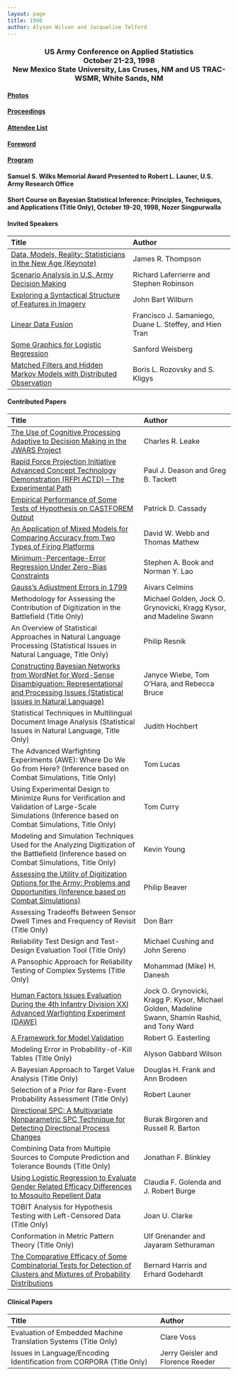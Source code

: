 ```yaml
---
layout: page
title: 1998
author: Alyson Wilson and Jacqueline Telford
---
```

<div align="center"><h3>US Army Conference on Applied Statistics<br>
October 21-23, 1998<br>
New Mexico State University, Las Cruses, NM and US TRAC-WSMR, White Sands, NM</h3></div>

#### [Photos](https://alysongwilson.github.io/ACAS/DOE5/1998.pdf)

#### [Proceedings](https://alysongwilson.github.io/ACAS/DOE5/ACAS04.pdf#page=1)

#### [Attendee List](https://alysongwilson.github.io/ACAS/DOE5/ACAS04.pdf#page=213)

#### [Foreword](https://alysongwilson.github.io/ACAS/DOE5/ACAS04.pdf#page=5)

#### [Program](https://alysongwilson.github.io/ACAS/DOE5/ACAS04.pdf#page=9)

#### Samuel S. Wilks Memorial Award Presented to Robert L. Launer, U.S. Army Research Office

#### Short Course on Bayesian Statistical Inference: Principles, Techniques, and Applications (Title Only), October 19-20, 1998, Nozer Singpurwalla 

#### Invited Speakers

| Title | Author |
| :--- | :--- |
| [Data, Models, Reality: Statisticians in the New Age (Keynote)](https://alysongwilson.github.io/ACAS/DOE5/ACAS04.pdf#page=17) | James R. Thompson |
| [Scenario Analysis in U.S. Army Decision Making](https://alysongwilson.github.io/ACAS/DOE5/ACAS04.pdf#page=27) | Richard Laferrierre and Stephen Robinson |
| [Exploring a Syntactical Structure of Features in Imagery](https://alysongwilson.github.io/ACAS/DOE5/ACAS04.pdf#page=99) | John Bart Wilburn |
| [Linear Data Fusion](https://alysongwilson.github.io/ACAS/DOE5/ACAS04.pdf#page=123) | Francisco J. Samaniego, Duane L. Steffey, and Hien Tran |
| [Some Graphics for Logistic Regression](https://alysongwilson.github.io/ACAS/DOE5/ACAS04.pdf#page=177) | Sanford Weisberg |
| [Matched Filters and Hidden Markov Models with Distributed Observation](https://alysongwilson.github.io/ACAS/DOE5/ACAS04.pdf#page=199) | Boris L. Rozovsky and S. Kligys |


#### Contributed Papers

| Title | Author |
| :--- | :--- |
| [The Use of Cognitive Processing Adaptive to Decision Making in the JWARS Project](https://alysongwilson.github.io/ACAS/DOE5/ACAS04.pdf#page=33) | Charles R. Leake |
| [Rapid Force Projection Initiative Advanced Concept Technology Demonstration (RFPI ACTD) – The Experimental Path](https://alysongwilson.github.io/ACAS/DOE5/ACAS04.pdf#page=41) | Paul J. Deason and Greg B. Tackett |
| [Empirical Performance of Some Tests of Hypothesis on CASTFOREM Output](https://alysongwilson.github.io/ACAS/DOE5/ACAS04.pdf#page=49) | Patrick D. Cassady |
| [An Application of Mixed Models for Comparing Accuracy from Two Types of Firing Platforms](https://alysongwilson.github.io/ACAS/DOE5/ACAS04.pdf#page=55) | David W. Webb and Thomas Mathew |
| [Minimum-Percentage-Error Regression Under Zero-Bias Constraints](https://alysongwilson.github.io/ACAS/DOE5/ACAS04.pdf#page=63) | Stephen A. Book and Norman Y. Lao |
| [Gauss’s Adjustment Errors in 1799](https://alysongwilson.github.io/ACAS/DOE5/ACAS04.pdf#page=73) | Aivars Celmins |
| Methodology for Assessing the Contribution of Digitization in the Battlefield (Title Only) | Michael Golden, Jock O. Grynovicki, Kragg Kysor, and Madeline Swann |
| An Overview of Statistical Approaches in Natural Language Processing (Statistical Issues in Natural Language, Title Only) | Philip Resnik |
| [Constructing Bayesian Networks from WordNet for Word-Sense Disambiguation: Representational and Processing Issues (Statistical Issues in Natural Language)](https://alysongwilson.github.io/ACAS/DOE5/ACAS04.pdf#page=83) | Janyce Wiebe, Tom O’Hara, and Rebecca Bruce |
| Statistical Techniques in Multilingual Document Image Analysis (Statistical Issues in Natural Language, Title Only) | Judith Hochbert |
| The Advanced Warfighting Experiments (AWE): Where Do We Go from Here? (Inference based on Combat Simulations, Title Only) | Tom Lucas |
| Using Experimental Design to Minimize Runs for Verification and Validation of Large-Scale Simulations (Inference based on Combat Simulations, Title Only) | Tom Curry |
| Modeling and Simulation Techniques Used for the Analyzing Digitization of the Battlefield (Inference based on Combat Simulations, Title Only) | Kevin Young |
| [Assessing the Utility of Digitization Options for the Army: Problems and Opportunities (Inference based on Combat Simulations)](https://alysongwilson.github.io/ACAS/DOE5/ACAS04.pdf#page=93) | Philip Beaver |
| Assessing Tradeoffs Between Sensor Dwell Times and Frequency of Revisit (Title Only) | Don Barr |
| Reliability Test Design and Test-Design Evaluation Tool (Title Only) | Michael Cushing and John Sereno |
| A Pansophic Approach for Reliability Testing of Complex Systems (Title Only) | Mohammad (Mike) H. Danesh |
| [Human Factors Issues Evaluation During the 4th Infantry Division XXI Advanced Warfighting Experiment (DAWE)](https://alysongwilson.github.io/ACAS/DOE5/ACAS04.pdf#page=137) | Jock O. Grynovicki, Kragg P. Kysor, Michael Golden, Madeline Swann, Shamin Rashid, and Tony Ward |
| [A Framework for Model Validation](https://alysongwilson.github.io/ACAS/DOE5/ACAS04.pdf#page=155) | Robert G. Easterling |
| Modeling Error in Probability-of-Kill Tables (Title Only) | Alyson Gabbard Wilson |
| A Bayesian Approach to Target Value Analysis (Title Only) | Douglas H. Frank and Ann Brodeen |
| Selection of a Prior for Rare-Event Probability Assessment (Title Only) | Robert Launer |
| [Directional SPC: A Multivariate Nonparametric SPC Technique for Detecting Directional Process Changes](https://alysongwilson.github.io/ACAS/DOE5/ACAS04.pdf#page=163) | Burak Birgoren and Russell R. Barton |
| Combining Data from Multiple Sources to Compute Prediction and Tolerance Bounds (Title Only) | Jonathan F. Blinkley |
| [Using Logistic Regression to Evaluate Gender Related Efficacy Differences to Mosquito Repellent Data](https://alysongwilson.github.io/ACAS/DOE5/ACAS04.pdf#page=187) | Claudia F. Golenda and J. Robert Burge |
| TOBIT Analysis for Hypothesis Testing with Left-Censored Data (Title Only) | Joan U. Clarke |
| Conformation in Metric Pattern Theory (Title Only) | Ulf Grenander and Jayaram Sethuraman |
| [The Comparative Efficacy of Some Combinatorial Tests for Detection of Clusters and Mixtures of Probability Distributions](https://alysongwilson.github.io/ACAS/DOE5/ACAS04.pdf#page=193) | Bernard Harris and Erhard Godehardt |


#### Clinical Papers

| Title | Author |
| :--- | :--- |
| Evaluation of Embedded Machine Translation Systems (Title Only) | Clare Voss |
| Issues in Language/Encoding Identification from CORPORA (Title Only) | Jerry Geisler and Florence Reeder |
